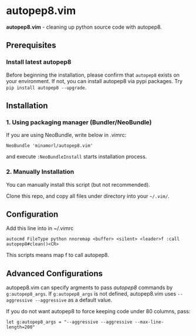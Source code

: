 # autopep8.vim

**autopep8.vim** - cleaning up python source code with autopep8.

## Prerequisites

### Install latest autopep8

Before beginning the installation, please confirm that `autopep8` exists on your environment. If not, you can install autopep8 via pypi packages. Try `pip install autopep8 --upgrade`.

## Installation


### 1. Using packaging manager (Bundler/NeoBundle)
If you are using NeoBundle, write below in .vimrc:

```VimL    
NeoBundle 'minamorl/autopep8.vim'
```

and execute `:NeoBundleInstall` starts installation process.

### 2. Manually Installation

You can manually install this script (but not recommended). 

Clone this repo, and copy all files under directory into your `~/.vim/`. 

## Configuration 

Add this line into in ~/.vimrc
    
```VimL
autocmd FileType python nnoremap <buffer> <silent> <leader>f :call autopep8#clean()<CR>
```

This scripts means map <leader>f to call autopep8.

## Advanced Configurations

autopep8.vim can specify argments to pass *autopep8* commands by `g:autopep8_args`. If `g:autopep8_args` is not defined, autopep8.vim uses `--aggressive --aggressive` as a default value. 

If you do not want autopep8 to force keeping code under 80 columns, pass:

```VimL
let g:autopep8_args = "--aggressive --aggressive --max-line-length=200"
```
 
